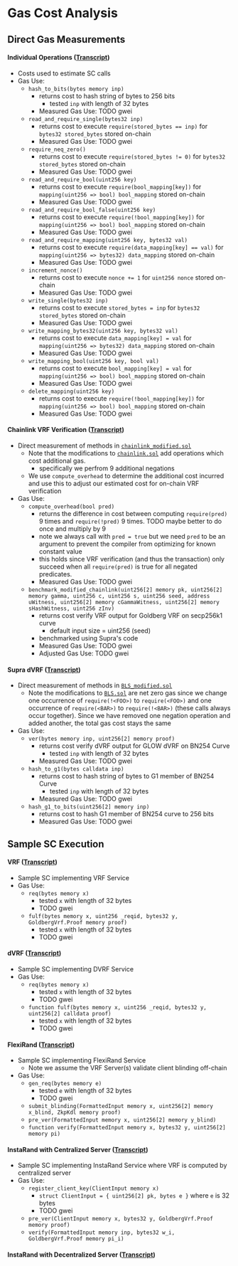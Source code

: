 # Gas Cost Analysis
## Direct Gas Measurements
#### Individual Operations ([Transcript](./benchmark_operations.md))
- Costs used to estimate SC calls
- Gas Use:
  - `hash_to_bits(bytes memory inp)`
    - returns cost to hash string of bytes to 256 bits
      - tested `inp` with length of 32 bytes
    - Measured Gas Use: TODO gwei
  - `read_and_require_single(bytes32 inp)`
    - returns cost to execute `require(stored_bytes == inp)` for `bytes32 stored_bytes` stored on-chain
    - Measured Gas Use: TODO gwei
  - `require_neq_zero()`
    - returns cost to execute `require(stored_bytes != 0)` for `bytes32 stored_bytes` stored on-chain
    - Measured Gas Use: TODO gwei
  - `read_and_require_bool(uint256 key)`
    - returns cost to execute `require(bool_mapping[key])` for `mapping(uint256 => bool) bool_mapping` stored on-chain
    - Measured Gas Use: TODO gwei
  - `read_and_require_bool_false(uint256 key)`
    - returns cost to execute `require(!bool_mapping[key])` for `mapping(uint256 => bool) bool_mapping` stored on-chain
    - Measured Gas Use: TODO gwei
  - `read_and_require_mapping(uint256 key, bytes32 val)`
    - returns cost to execute `require(data_mapping[key] == val)` for `mapping(uint256 => bytes32) data_mapping` stored on-chain
    - Measured Gas Use: TODO gwei
  - `increment_nonce()`
    - returns cost to execute `nonce += 1` for `uint256 nonce` stored on-chain
    - Measured Gas Use: TODO gwei
  - `write_single(bytes32 inp)`
    - returns cost to execute `stored_bytes = inp` for `bytes32 stored_bytes` stored on-chain
    - Measured Gas Use: TODO gwei
  - `write_mapping_bytes32(uint256 key, bytes32 val)`
    - returns cost to execute `data_mapping[key] = val` for `mapping(uint256 => bytes32) data_mapping` stored on-chain
    - Measured Gas Use: TODO gwei
  - `write_mapping_bool(uint256 key, bool val)`
    - returns cost to execute `bool_mapping[key] = val` for `mapping(uint256 => bool) bool_mapping` stored on-chain
    - Measured Gas Use: TODO gwei
  - `delete_mapping(uint256 key)`
    - returns cost to execute `require(!bool_mapping[key])` for `mapping(uint256 => bool) bool_mapping` stored on-chain
    - Measured Gas Use: TODO gwei
#### Chainlink VRF Verification ([Transcript](./benchmark_chainlink.md))
- Direct measurement of methods in [`chainlink_modified.sol`](../contracts/chainlink/chainlink_modified.sol)
  - Note that the modifications to [`chainlink.sol`](../contracts/chainlink/chainlink.sol) add operations which cost additional gas.
    - specifically we perfrom 9 additional negations
  - We use `compute_overhead` to determine the additional cost incurred and use this to adjust our estimated cost for on-chain VRF verification
- Gas Use:
  - `compute_overhead(bool pred)`
    - returns the difference in cost between computing `require(pred)` 9 times and `require(!pred)` 9 times.
    TODO maybe better to do once and multiply by 9
    - note we always call with `pred = true` but we need `pred` to be an argument to prevent the compiler from optimizing for known constant value
    - this holds since VRF verification (and thus the transaction) only succeed when all `require(pred)` is true for all negated predicates.
    - Measured Gas Use: TODO gwei
  - `benchmark_modified_chainlink(uint256[2] memory pk, uint256[2] memory gamma, uint256 c, uint256 s, uint256 seed, address uWitness, uint256[2] memory cGammaWitness, uint256[2] memory sHashWitness, uint256 zInv)`
    - returns cost verify VRF output for Goldberg VRF on secp256k1 curve
      - default input size = uint256 (seed)
    - benchmarked using Supra's code
    - Measured Gas Use: TODO gwei
    - Adjusted Gas Use: TODO gwei
#### Supra dVRF ([Transcript](./benchmark_supra.md))
- Direct measurement of methods in [`BLS_modified.sol`](../contracts/supra/BLS_modified.sol)
  - Note the modifications to [`BLS.sol`](../contracts/supra/BLS.sol) are net zero gas since we change one occurrence of `require(!<FOO>)` to `require(<FOO>)` and one occurrence of `require(<BAR>)` to `require(!<BAR>)` (these calls always occur together).
  Since we have removed one negation operation and added another, the total gas cost stays the same
- Gas Use:
  - `ver(bytes memory inp, uint256[2] memory proof)`
    - returns cost verify dVRF output for GLOW dVRF on BN254 Curve
      - tested `inp` with length of 32 bytes
    - Measured Gas Use: TODO gwei
  - `hash_to_g1(bytes calldata inp)`
    - returns cost to hash string of bytes to G1 member of BN254 Curve
      - tested `inp` with length of 32 bytes
    - Measured Gas Use: TODO gwei
  - `hash_g1_to_bits(uint256[2] memory inp)`
    - returns cost to hash G1 member of BN254 curve to 256 bits
    - Measured Gas Use: TODO gwei
## Sample SC Execution
#### VRF ([Transcript](./vrf.md))
- Sample SC implementing VRF Service
- Gas Use:
  - `req(bytes memory x)`
      - tested `x` with length of 32 bytes
      - TODO gwei
  - `fulf(bytes memory x, uint256 _reqid, bytes32 y, GoldbergVrf.Proof memory proof)`
      - tested `x` with length of 32 bytes
      - TODO gwei
#### dVRF ([Transcript](./dvrf.md))
- Sample SC implementing DVRF Service
- Gas Use:
  - `req(bytes memory x)`
      - tested `x` with length of 32 bytes
      - TODO gwei
  - `function fulf(bytes memory x, uint256 _reqid, bytes32 y, uint256[2] calldata proof)`
      - tested `x` with length of 32 bytes
      - TODO gwei
#### FlexiRand ([Transcript](./flexirand.md))
- Sample SC implementing FlexiRand Service
  - Note we assume the VRF Server(s) validate client blinding off-chain
- Gas Use:
  - `gen_req(bytes memory e)`
      - tested `e` with length of 32 bytes
      - TODO gwei
  - `submit_blinding(FormattedInput memory x, uint256[2] memory x_blind, ZkpKdl memory proof)`
  - `pre_ver(FormattedInput memory x, uint256[2] memory y_blind)`
  - `function verify(FormattedInput memory x, bytes32 y, uint256[2] memory pi)`
#### InstaRand with Centralized Server ([Transcript](./instarand_centralized.md))
- Sample SC implementing InstaRand Service where VRF is computed by centralized server
- Gas Use:
  - `register_client_key(ClientInput memory x)`
      - `struct ClientInput = { uint256[2] pk, bytes e }` where `e` is 32 bytes
      - TODO gwei
  - `pre_ver(ClientInput memory x, bytes32 y, GoldbergVrf.Proof memory proof)`
  - `verify(FormattedInput memory inp, bytes32 w_i, GoldbergVrf.Proof memory pi_i)`
#### InstaRand with Decentralized Server ([Transcript](./instarand_decentralized.md))